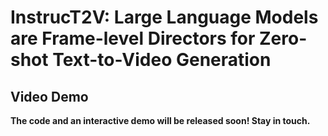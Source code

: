 # InstrucT2V: Large Language Models are Frame-level Directors for Zero-shot Text-to-Video Generation

## Video Demo

**The code and an interactive demo will be released soon! Stay in touch.**
